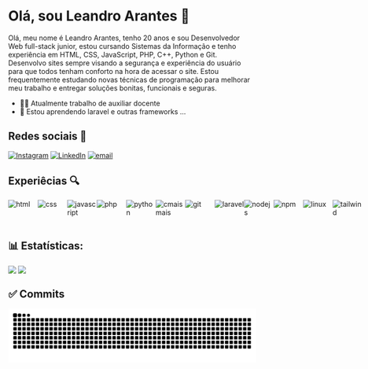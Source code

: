 # Olá, sou Leandro Arantes 👋

Olá, meu nome é Leandro Arantes, tenho 20 anos e sou Desenvolvedor Web full-stack junior, estou cursando Sistemas da Informação e tenho experiência em HTML, CSS, JavaScript, PHP, C++, Python e Git. Desenvolvo sites sempre visando a segurança e experiência do usuário para que todos tenham conforto na hora de acessar o site. Estou frequentemente estudando novas técnicas de programação para melhorar meu trabalho e entregar soluções bonitas, funcionais e seguras.

- 🧑‍💼 Atualmente trabalho de auxiliar docente
- 📖 Estou aprendendo laravel e outras frameworks ...

## Redes sociais 📱

[![Instagram](https://img.shields.io/badge/Instagram-%23E4405F.svg?logo=Instagram&logoColor=white)]([https://instagram.com/ruan.parreira](https://www.instagram.com/l3andro.arantes/)) 
[![LinkedIn](https://img.shields.io/badge/LinkedIn-%230077B5.svg?logo=linkedin&logoColor=white)](https://www.linkedin.com/in/leandro-arantes-8a08b1293/) 
[![email](https://img.shields.io/badge/Email-D14836?logo=gmail&logoColor=white)](mailto:leandrohenriquearantesoficial@gmail.com)

## Experiêcias 🔍

<div style="display: flex; justify-content: space-between; align-items: center;">
  <img alt="html" height="50" width="60" src="https://cdn.jsdelivr.net/gh/devicons/devicon@latest/icons/html5/html5-original.svg" />
  <img alt="css" height="50" width="60" src="https://cdn.jsdelivr.net/gh/devicons/devicon@latest/icons/css3/css3-original.svg" />
  <img alt="javascript" height="50" width="60" src="https://cdn.jsdelivr.net/gh/devicons/devicon@latest/icons/javascript/javascript-original.svg" />
  <img alt="php" height="50" width="60" src="https://cdn.jsdelivr.net/gh/devicons/devicon@latest/icons/php/php-original.svg" />
  <img alt="python" height="50" width="60" src="https://cdn.jsdelivr.net/gh/devicons/devicon@latest/icons/python/python-original.svg" />
  <img alt="cmaismais" height="50" width="60" src="https://cdn.jsdelivr.net/gh/devicons/devicon@latest/icons/cplusplus/cplusplus-original.svg" />
  <img alt="git" height="50" width="60" src="https://cdn.jsdelivr.net/gh/devicons/devicon@latest/icons/git/git-original.svg" />
  <img alt="laravel" height="50" width="60" src="https://cdn.jsdelivr.net/gh/devicons/devicon@latest/icons/laravel/laravel-original.svg" />
  <img alt="nodejs" height="50" width="60" src="https://cdn.jsdelivr.net/gh/devicons/devicon@latest/icons/nodejs/nodejs-plain-wordmark.svg" />
  <img alt="npm" height="50" width="60" src="https://cdn.jsdelivr.net/gh/devicons/devicon@latest/icons/npm/npm-original-wordmark.svg" />
  <img alt="linux" height="50" width="60" src="https://cdn.jsdelivr.net/gh/devicons/devicon@latest/icons/linux/linux-original.svg" />
  <img alt="tailwind" height="50" width="60" src="https://cdn.jsdelivr.net/gh/devicons/devicon@latest/icons/tailwindcss/tailwindcss-original.svg" />           
</div>

## 📊 Estatísticas:
<a href="https://github.com/anuraghazra/github-readme-stats"><img height=200 align="center" src="https://github-readme-stats.vercel.app/api?username=LeandroArantesDev&theme=dracula"/></a>
<a href="https://github.com/anuraghazra/convoychat"><img height=200 align="center" src="https://github-readme-stats.vercel.app/api/top-langs?username=LeandroArantesDev&theme=dracula&hide_progress=true"/></a>

## ✅ Commits

<picture align="center">
  <source media="(prefers-color-scheme: dark)" srcset="https://raw.githubusercontent.com/LeandroArantesDev/LeandroArantesDev/output/github-contribution-grid-snake-dark.svg">
  <source media="(prefers-color-scheme: light)" srcset="https://raw.githubusercontent.com/LeandroArantesDev/LeandroArantesDev/output/github-contribution-grid-snake-dark.svg">
  <img align="center" alt="github contribution grid snake animation" src="https://raw.githubusercontent.com/LeandroArantesDev/LeandroArantesDev/output/github-contribution-grid-snake.svg">
</picture>
